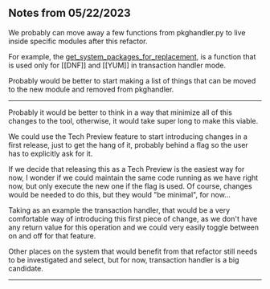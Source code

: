 ## Notes from 05/22/2023

We probably can move away a few functions from pkghandler.py to live inside specific modules after this refactor. 

For example, the [get_system_packages_for_replacement](https://github.com/r0x0d/convert2rhel/blob/50216c1ee8ff6c4f1c7d3f165a206d0dee93bb81/convert2rhel/pkghandler.py), is a function that is used only for [[DNF]] and [[YUM]] in transaction handler mode. 

Probably would be better to start making a list of things that can be moved to the new module and removed from pkghandler.

------------------------------------------------------------------------
Probably it would be better to think in a way that minimize all of this changes to the tool, otherwise, it would take super long to make this viable. 

We could use the Tech Preview feature to start introducing changes in a first release, just to get the hang of it, probably behind a flag so the user has to explicitly ask for it. 

If we decide that releasing this as a Tech Preview is the easiest way for now, I wonder if we could maintain the same code running as we have right now, but only execute the new one if the flag is used.  Of course, changes would be needed to do this, but they would "be minimal", for now... 

Taking as an example the transaction handler, that would be a very comfortable way of introducing this first piece of change, as we don't have any return value for this operation and we could very easily toggle between on and off for that feature.

Other places on the system that would benefit from that refactor still needs to be investigated and select, but for now, transaction handler is a big candidate.

------------------------------------------------------------------------
